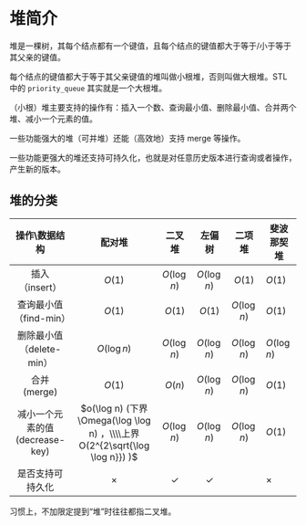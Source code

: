 # 堆简介

堆是一棵树，其每个结点都有一个键值，且每个结点的键值都大于等于/小于等于其父亲的键值。

每个结点的键值都大于等于其父亲键值的堆叫做小根堆，否则叫做大根堆。STL 中的 `priority_queue` 其实就是一个大根堆。

（小根）堆主要支持的操作有：插入一个数、查询最小值、删除最小值、合并两个堆、减小一个元素的值。

一些功能强大的堆（可并堆）还能（高效地）支持 merge 等操作。

一些功能更强大的堆还支持可持久化，也就是对任意历史版本进行查询或者操作，产生新的版本。

## 堆的分类

|         操作\\数据结构        |                                    配对堆                                    |       二叉堆      |       左偏树      |      二项堆      | 斐波那契堆         |
| :---------------------: | :-----------------------------------------------------------------------: | :------------: | :------------: | :-----------: | ------------- |
|        插入（insert）       |                                   $O(1)$                                  |   $O(\log n)$  |   $O(\log n)$  |     $O(1)$    |  $O(1)$       |
|     查询最小值（find-min）     |                                   $O(1)$                                  |     $O(1)$     |     $O(1)$     |  $O(\log n)$  |  $O(1)$       |
|    删除最小值（delete-min）    |                                $O(\log n)$                                |   $O(\log n)$  |   $O(\log n)$  |  $O(\log n)$  |  $O(\log n)$  |
|        合并 (merge)       |                                   $O(1)$                                  |     $O(n)$     |   $O(\log n)$  |  $O(\log n)$  |  $O(1)$       |
| 减小一个元素的值 (decrease-key) |  $o(\log n) (下界\Omega(\log \log n) ，\\\\上界 O(2^{2\sqrt{\log \log n}}) )$  |   $O(\log n)$  |   $O(\log n)$  |  $O(\log n)$  |  $O(1)$       |
|         是否支持可持久化        |                                  $\times$                                 |  $\checkmark$  |  $\checkmark$  |               |  $\times$     |

习惯上，不加限定提到“堆”时往往都指二叉堆。
